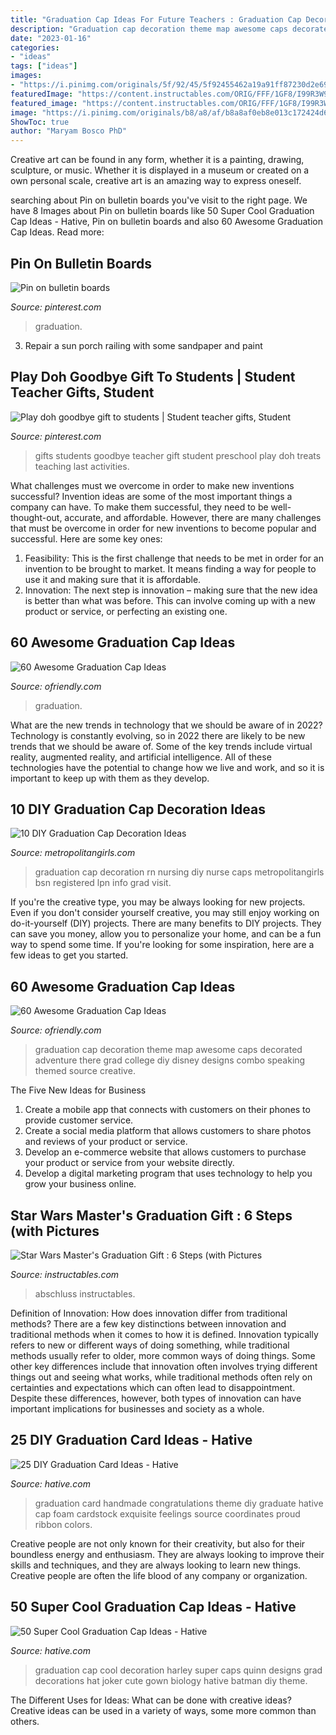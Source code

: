 ```yaml
---
title: "Graduation Cap Ideas For Future Teachers : Graduation Cap Decoration Rn Nursing Diy Nurse Caps Metropolitangirls Bsn Registered Lpn Info Grad Visit"
description: "Graduation cap decoration theme map awesome caps decorated adventure there grad college diy disney designs combo speaking themed source creative"
date: "2023-01-16"
categories:
- "ideas"
tags: ["ideas"]
images:
- "https://i.pinimg.com/originals/5f/92/45/5f92455462a19a91ff87230d2e690b6f.jpg"
featuredImage: "https://content.instructables.com/ORIG/FFF/1GF8/I99R3W9V/FFF1GF8I99R3W9V.jpg?frame=1"
featured_image: "https://content.instructables.com/ORIG/FFF/1GF8/I99R3W9V/FFF1GF8I99R3W9V.jpg?frame=1"
image: "https://i.pinimg.com/originals/b8/a8/af/b8a8af0eb8e013c172424d6ab3b40eef.jpg"
ShowToc: true
author: "Maryam Bosco PhD"
---
```



Creative art can be found in any form, whether it is a painting, drawing, sculpture, or music. Whether it is displayed in a museum or created on a own personal scale, creative art is an amazing way to express oneself.

	

		
searching about Pin on bulletin boards you've visit to the right page. We have 8 Images about Pin on bulletin boards like 50 Super Cool Graduation Cap Ideas - Hative, Pin on bulletin boards and also 60 Awesome Graduation Cap Ideas. Read more:
		
    
## Pin On Bulletin Boards

<img loading=lazy src="https://i.pinimg.com/originals/b8/a8/af/b8a8af0eb8e013c172424d6ab3b40eef.jpg" onerror="this.onerror=null;this.src='https://tse4.mm.bing.net/th?id=OIP.lJCi-X4flp7q1RvlhSRSiQHaJ4&amp;pid=15.1';" alt="Pin on bulletin boards">

_Source: pinterest.com_

>graduation. 

	

3. Repair a sun porch railing with some sandpaper and paint

    
## Play Doh Goodbye Gift To Students | Student Teacher Gifts, Student

<img loading=lazy src="https://i.pinimg.com/originals/5f/92/45/5f92455462a19a91ff87230d2e690b6f.jpg" onerror="this.onerror=null;this.src='https://tse1.mm.bing.net/th?id=OIP.4LHQbAuz16QoQYEVTjNmsgHaJ4&amp;pid=15.1';" alt="Play doh goodbye gift to students | Student teacher gifts, Student">

_Source: pinterest.com_

>gifts students goodbye teacher gift student preschool play doh treats teaching last activities. 

	

What challenges must we overcome in order to make new inventions successful?
Invention ideas are some of the most important things a company can have. To make them successful, they need to be well-thought-out, accurate, and affordable. However, there are many challenges that must be overcome in order for new inventions to become popular and successful. Here are some key ones:
1. Feasibility: This is the first challenge that needs to be met in order for an invention to be brought to market. It means finding a way for people to use it and making sure that it is affordable.
2. Innovation: The next step is innovation – making sure that the new idea is better than what was before. This can involve coming up with a new product or service, or perfecting an existing one. 
    
## 60 Awesome Graduation Cap Ideas

<img loading=lazy src="https://ofriendly.com/wp-content/uploads/2016/11/graduation-caps/10-graduation-cap-ideas.jpg" onerror="this.onerror=null;this.src='https://tse2.mm.bing.net/th?id=OIP.CC09CfFn6x-l0iJeX_Jx1AHaJ4&amp;pid=15.1';" alt="60 Awesome Graduation Cap Ideas">

_Source: ofriendly.com_

>graduation. 

	

What are the new trends in technology that we should be aware of in 2022?
Technology is constantly evolving, so in 2022 there are likely to be new trends that we should be aware of. Some of the key trends include virtual reality, augmented reality, and artificial intelligence. All of these technologies have the potential to change how we live and work, and so it is important to keep up with them as they develop.

    
## 10 DIY Graduation Cap Decoration Ideas

<img loading=lazy src="https://metropolitangirls.com/wp-content/uploads/2018/04/RN.jpg" onerror="this.onerror=null;this.src='https://tse2.mm.bing.net/th?id=OIP.zzF4Oz9x0J-3mxPU9FL3cwHaJV&amp;pid=15.1';" alt="10 DIY Graduation Cap Decoration Ideas">

_Source: metropolitangirls.com_

>graduation cap decoration rn nursing diy nurse caps metropolitangirls bsn registered lpn info grad visit. 

	

If you're the creative type, you may be always looking for new projects. Even if you don't consider yourself creative, you may still enjoy working on do-it-yourself (DIY) projects. There are many benefits to DIY projects. They can save you money, allow you to personalize your home, and can be a fun way to spend some time. If you're looking for some inspiration, here are a few ideas to get you started.

    
## 60 Awesome Graduation Cap Ideas

<img loading=lazy src="http://ofriendly.com/wp-content/uploads/2016/11/graduation-caps/28-graduation-cap-ideas.jpg" onerror="this.onerror=null;this.src='https://tse1.mm.bing.net/th?id=OIP.9rNYqT6a0nKI9jUUskQskgHaJ4&amp;pid=15.1';" alt="60 Awesome Graduation Cap Ideas">

_Source: ofriendly.com_

>graduation cap decoration theme map awesome caps decorated adventure there grad college diy disney designs combo speaking themed source creative. 

	

The Five New Ideas for Business
1. Create a mobile app that connects with customers on their phones to provide customer service. 
2. Create a social media platform that allows customers to share photos and reviews of your product or service. 
3. Develop an e-commerce website that allows customers to purchase your product or service from your website directly. 
4. Develop a digital marketing program that uses technology to help you grow your business online.

    
## Star Wars Master&#039;s Graduation Gift : 6 Steps (with Pictures

<img loading=lazy src="https://content.instructables.com/ORIG/FFF/1GF8/I99R3W9V/FFF1GF8I99R3W9V.jpg?frame=1" onerror="this.onerror=null;this.src='https://tse1.mm.bing.net/th?id=OIP.rjyrJZfen1xUYXTK-_bL9AHaHa&amp;pid=15.1';" alt="Star Wars Master&#039;s Graduation Gift : 6 Steps (with Pictures">

_Source: instructables.com_

>abschluss instructables. 

	

Definition of Innovation: How does innovation differ from traditional methods?
There are a few key distinctions between innovation and traditional methods when it comes to how it is defined. Innovation typically refers to new or different ways of doing something, while traditional methods usually refer to older, more common ways of doing things. Some other key differences include that innovation often involves trying different things out and seeing what works, while traditional methods often rely on certainties and expectations which can often lead to disappointment. Despite these differences, however, both types of innovation can have important implications for businesses and society as a whole.

    
## 25 DIY Graduation Card Ideas - Hative

<img loading=lazy src="https://hative.com/wp-content/uploads/2015/04/graduation-card-ideas/11-graduation-card-ideas.jpg" onerror="this.onerror=null;this.src='https://tse3.mm.bing.net/th?id=OIP.FPnDBn1hz6wOmpdH3zy5igHaHl&amp;pid=15.1';" alt="25 DIY Graduation Card Ideas - Hative">

_Source: hative.com_

>graduation card handmade congratulations theme diy graduate hative cap foam cardstock exquisite feelings source coordinates proud ribbon colors. 

	

Creative people are not only known for their creativity, but also for their boundless energy and enthusiasm. They are always looking to improve their skills and techniques, and they are always looking to learn new things. Creative people are often the life blood of any company or organization.

    
## 50 Super Cool Graduation Cap Ideas - Hative

<img loading=lazy src="https://hative.com/wp-content/uploads/2016/04/graduation-caps/1-super-cool-graduation-cap-ideas.jpg" onerror="this.onerror=null;this.src='https://tse4.mm.bing.net/th?id=OIP.1M6Gw-IHli4_XN5WaXf1kQHaJ4&amp;pid=15.1';" alt="50 Super Cool Graduation Cap Ideas - Hative">

_Source: hative.com_

>graduation cap cool decoration harley super caps quinn designs grad decorations hat joker cute gown biology hative batman diy theme. 

	

The Different Uses for Ideas: What can be done with creative ideas?
Creative ideas can be used in a variety of ways, some more common than others.


